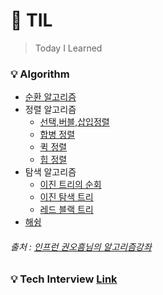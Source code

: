 # :memo: TIL
> Today I Learned

### :bulb: Algorithm
- [순환 알고리즘](https://github.com/ivory627/TIL/blob/master/Algorithm/%EC%88%9C%ED%99%98%20(Recursion)%20%EC%95%8C%EA%B3%A0%EB%A6%AC%EC%A6%98.md)
- 정렬 알고리즘
  - [선택,버블,삽입정렬](https://github.com/ivory627/TIL/blob/master/Algorithm/%EC%A0%95%EB%A0%AC(Sort)%20%EC%95%8C%EA%B3%A0%EB%A6%AC%EC%A6%98%5B%EC%84%A0%ED%83%9D%2C%EB%B2%84%EB%B8%94%2C%EC%82%BD%EC%9E%85%5D.md)
  - [합병 정렬](https://github.com/ivory627/TIL/blob/master/Algorithm/%ED%95%A9%EB%B3%91%20%EC%A0%95%EB%A0%AC(Merge%20Sort).md)
  - [퀵 정렬](https://github.com/ivory627/TIL/blob/master/Algorithm/%ED%80%B5%20%EC%A0%95%EB%A0%AC(Quick%20Sort).md)
  - [힙 정렬](https://github.com/ivory627/TIL/blob/master/Algorithm/%ED%9E%99%20%EC%A0%95%EB%A0%AC(Heap%20Sort).md)
- 탐색 알고리즘
  - [이진 트리의 순회](https://github.com/ivory627/TIL/blob/master/Algorithm/%EC%9D%B4%EC%A7%84%ED%8A%B8%EB%A6%AC%EC%9D%98%20%EC%88%9C%ED%9A%8C(traversal).md)
  - [이진 탐색 트리](https://github.com/ivory627/TIL/blob/master/Algorithm/%ED%83%90%EC%83%89%20%ED%8A%B8%EB%A6%AC.md)
  - [레드 블랙 트리](https://github.com/ivory627/TIL/blob/master/Algorithm/%EB%A0%88%EB%93%9C%20%EB%B8%94%EB%9E%99%20%ED%8A%B8%EB%A6%AC.md)
- [해슁](https://github.com/ivory627/TIL/blob/master/Algorithm/Hashing.md)

###### 출처 : [인프런 권오흠님의 알고리즘강좌](https://www.inflearn.com/course/%EC%95%8C%EA%B3%A0%EB%A6%AC%EC%A6%98-%EA%B0%95%EC%A2%8C#curriculum)

### :bulb: Tech Interview  [Link](https://github.com/ivory627/TIL/blob/master/TechInterview/%EA%B8%B0%EC%88%A0%EB%A9%B4%EC%A0%91%EC%A4%80%EB%B9%84.md)
